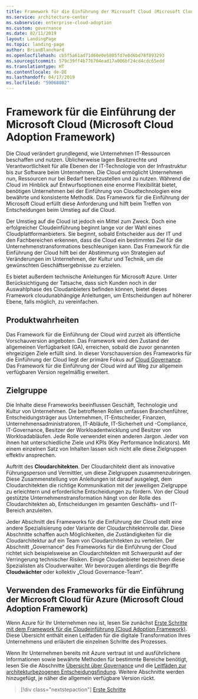 ```yaml
---
title: Framework für die Einführung der Microsoft Cloud (Microsoft Cloud Adoption Framework)
ms.service: architecture-center
ms.subservice: enterprise-cloud-adoption
ms.custom: governance
ms.date: 02/11/2019
layout: LandingPage
ms.topic: landing-page
author: BrianBlanchard
ms.openlocfilehash: cb5f5a61ad71d60e0e5805fd7e8d6bd78f893293
ms.sourcegitcommit: 579c39ff4b776704ead17a006bf24cd4cdc65edd
ms.translationtype: HT
ms.contentlocale: de-DE
ms.lasthandoff: 04/17/2019
ms.locfileid: "59068802"
---
```

# <a name="microsoft-cloud-adoption-framework-for-azure"></a>Framework für die Einführung der Microsoft Cloud (Microsoft Cloud Adoption Framework)

Die Cloud verändert grundlegend, wie Unternehmen IT-Ressourcen beschaffen und nutzen. Üblicherweise lagen Besitzrechte und Verantwortlichkeit für alle Ebenen der IT-Technologie von der Infrastruktur bis zur Software beim Unternehmen. Die Cloud ermöglicht Unternehmen nun, Ressourcen nur bei Bedarf bereitzustellen und zu nutzen. Während die Cloud im Hinblick auf Entwurfsoptionen eine enorme Flexibilität bietet, benötigen Unternehmen bei der Einführung von Cloudtechnologien eine bewährte und konsistente Methodik. Das Framework für die Einführung der Microsoft Cloud erfüllt diese Anforderung und hilft beim Treffen von Entscheidungen beim Umstieg auf die Cloud.

Der Umstieg auf die Cloud ist jedoch ein Mittel zum Zweck. Doch eine erfolgreicher Cloudeinführung beginnt lange vor der Wahl eines Cloudplattformanbieters. Sie beginnt, sobald Entscheider aus der IT und den Fachbereichen erkennen, dass die Cloud ein bestimmtes Ziel für die Unternehmenstransformations beschleunigen kann. Das Framework für die Einführung der Cloud hilft bei der Abstimmung von Strategien auf Veränderungen im Unternehmen, der Kultur und Technik, um die gewünschten Geschäftsergebnisse zu erzielen.

Es bietet außerdem technische Anleitungen für Microsoft Azure. Unter Berücksichtigung der Tatsache, dass sich Kunden noch in der Auswahlphase des Cloudanbieters befinden können, bietet dieses Framework cloudunabhängige Anleitungen, um Entscheidungen auf höherer Ebene, falls möglich, zu vereinfachen.

## <a name="product-truths"></a>Produktwahrheiten

Das Framework für die Einführung der Cloud wird zurzeit als öffentliche Vorschauversion angeboten. Das Framework wird den Zustand der allgemeinen Verfügbarkeit (GA), erreichen, sobald die zuvor genannten ehrgeizigen Ziele erfüllt sind. In dieser Vorschauversion des Frameworks für die Einführung der Cloud liegt der primäre Fokus auf [Cloud Governance](./governance/journeys/overview.md). Das Framework für die Einführung der Cloud wird auf Weg zur allgemein verfügbaren Version regelmäßig erweitert.

## <a name="audience"></a>Zielgruppe

Die Inhalte diese Frameworks beeinflussen Geschäft, Technologie und Kultur von Unternehmen. Die betroffenen Rollen umfassen Branchenführer, Entscheidungsträger aus Unternehmen, IT-Entscheider, Finanzen, Unternehmensadministratoren, IT-Abläufe, IT-Sicherheit und -Compliance, IT-Governance, Besitzer der Workloadentwicklung und Besitzer von Workloadabläufen. Jede Rolle verwendet einen anderen Jargon. Jeder von ihnen hat unterschiedliche Ziele und KPIs (Key Performance Indicators). Mit einem einzelnen Satz von Inhalten lassen sich nicht alle diese Zielgruppen effektiv ansprechen.

Auftritt des **Cloudarchitekten**. Der Cloudarchitekt dient als innovative Führungsperson und Vermittler, um diese Zielgruppen zusammenzubringen. Diese Zusammenstellung von Anleitungen ist darauf ausgelegt, dem Cloudarchitekten die richtige Kommunikation mit der jeweiligen Zielgruppe zu erleichtern und erforderliche Entscheidungen zu fördern. Von der Cloud gestützte Unternehmenstransformation hängt von der Rolle des Cloudarchitekten ab, Entscheidungen im gesamten Geschäfts- und IT-Bereich anzuleiten.

Jeder Abschnitt des Frameworks für die Einführung der Cloud stellt eine andere Spezialisierung oder Variante der Cloudarchitektenrolle dar. Diese Abschnitte schaffen auch Möglichkeiten, die Zuständigkeiten für die Cloudarchitektur auf ein Team von Cloudarchitekten zu verteilen. Der Abschnitt „Governance“ des Frameworks für die Einführung der Cloud richtet sich beispielsweise an Cloudarchitekten mit Schwerpunkt auf der Verringerung technischer Risiken. Einige Cloudanbieter bezeichnen diese Spezialisten als Cloudverwalter. Wir bevorzugen allerdings die Begriffe **Cloudwächter** oder kollektiv „Cloud Governance-Team“.

## <a name="how-to-use-the-microsoft-cloud-adoption-framework-for-azure"></a>Verwenden des Frameworks für die Einführung der Microsoft Cloud für Azure (Microsoft Cloud Adoption Framework)

Wenn Azure für Ihr Unternehmen neu ist, lesen Sie zunächst [Erste Schritte mit dem Framework für die Cloudeinführung (Cloud Adoption Framework)](./getting-started/overview.md). Diese Übersicht enthält einen Leitfaden für die digitale Transformation Ihres Unternehmens und erläutert die einzelnen Schritte des Prozesses.

Wenn Ihr Unternehmen bereits mit Azure vertraut ist und ausführlichere Informationen sowie bewährte Methoden für bestimmte Bereiche benötigt, lesen Sie die Abschnitte [Übersicht über Governance](./governance/overview.md) und die [Leitfäden zur architekturbezogenen Entscheidungsfindung](./decision-guides/overview.md). Weitere Abschnitte werden hinzugefügt, je näher die allgemein verfügbare Version rückt.

> [!div class="nextstepaction"]
> [Erste Schritte](./getting-started/overview.md)
